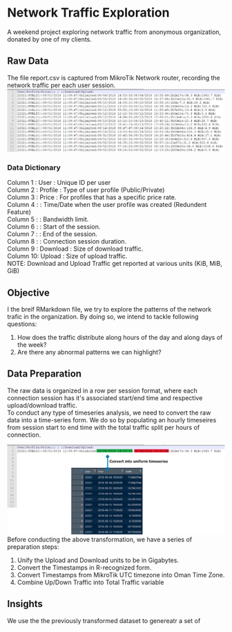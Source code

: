 # Network Traffic Exploration
A weekend project exploring network traffic from anonymous organization, donated by one of my clients.
## Raw Data
The file report.csv is captured from MikroTik Network router, recording the network traffic per each user session.
![Raw Data](https://github.com/Ozeidi/NetworkTraffic/blob/master/imgs/Raw%20Data.png)
### Data Dictionary

Column 1 : User : Unique ID per user  
Column 2 : Profile : Type of user profile (Public/Private)  
Column 3 : Price : For profiles that has a specific price rate.  
Column 4 : : Time/Date when the user profile was created (Redundent Feature)  
Column 5 : : Bandwidth limit.  
Column 6 : : Start of the session.  
Column 7 : : End of the session.  
Column 8 : : Connection session duration.  
Column 9 : Download : Size of download traffic.  
Column 10: Upload : Size of upload traffic.  
NOTE: Download and Upload Traffic get reported at various units (KiB, MiB, GiB)
## Objective 
I the breif RMarkdown file, we try to explore the patterns of the network trafic in the organization. By doing so, we intend to tackle following questions:
1. How does the traffic distribute along hours of the day and along days of the week?
2. Are there any abnormal patterns we can highlight?

## Data Preparation
The raw data is organized in a row per session format, where each connection session has it's associated start/end time and respective upload/download traffic.  
To conduct any type of timeseries analysis, we need to convert the raw data into a time-series form. We do so by populating an hourly timeseires from session start to end time with the total traffic split per hours of connection.  

![Raw Data To Timeseries](https://github.com/Ozeidi/NetworkTraffic/blob/master/imgs/Raw%20Data%20to%20timeseries.png)
Before conducting the above transformation, we have a series of preparation steps:
1. Unify the Upload and Download units to be in Gigabytes.
2. Convert the Timestamps in R-recognized form.
3. Convert Timestamps from MikroTik UTC timezone into Oman Time Zone.
4. Combine Up/Down Traffic into Total Traffic variable

## Insights
We use the the previously transformed dataset to genereatr a set of 
